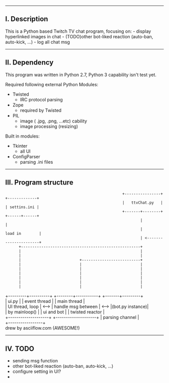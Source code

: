 ----------------
I. Description
----------------
This is a Python based Twitch TV chat program, focusing on:
	- display hyperlinked images in chat
	- (TODO)other bot-liked reaction (auto-ban, auto-kick, ...)
	- log all chat msg


----------------
II. Dependency
----------------
This program was written in Python 2.7, Python 3 capability isn't test yet.

Required following external Python Modules:
* Twisted 
	- IRC protocol parsing 
* Zope
	- required by Twisted
* PIL
	- image ( .jpg, .png, ...etc) cability 
	- image processing (resizing)
	
Built in modules:
* Tkinter
	- all UI
* ConfigParser
	- parsing .ini files
	

-----------------------
III. Program structure
-----------------------

                                                        +----------------+        +-------------+
                                                        |   ttvChat.py   |        | settins.ini |
                                                        +-------+--------+        +------+------+
                                                                |                        |       
                                                                |         load in        |       
                                                                | <----------------------+       
          +-----------------------------------------------------+                                
          |                                                     |                                
          |                                                     |                                
          |                          +--------------------------+                                
          |                          |                          |                                
          |                          |                          |                                
          |                          |                          |                                
          |                          |                          |                                
          |                          |                          |                                
          |                          |                          |                                
+---------+----------+      +--------+-----------+      +-------+---------+                      
|  ui.py             |      | event thread       |      |   main thread   |                      
|  UI thread, loop   | <--> | handle msg between | <--> |(bot.py instance)|                      
|  by mainloop()     |      | ui and bot         |      | twisted reactor |                      
+--------------------+      +--------------------+      | parsing channel |                      
                                                        +-----------------+                      
drew by asciiflow.com (AWESOME!)

-----------------------
IV. TODO
-----------------------
 
* sending msg function
* other bot-liked reaction (auto-ban, auto-kick, ...)
* configure setting in UI?
*
